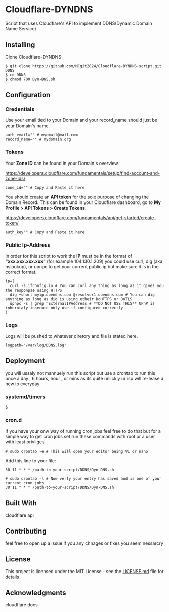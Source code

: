 # Cloudflare-DYNDNS

Script that uses Cloudflare's API to implement DDNS(Dynamic Domain Name Service)

## Installing
Clone Cloudflare-DYNDNS:
```
$ git clone https://github.com/MCgit2024/Cloudflare-DYNDNS-script.git DDNS
$ cd DDNS
$ chmod 700 Dyn-DNS.sh
```
## Configuration

### Credentials
Use your email tied to your Domain and your record_name should just be your Domain's name.
```
auth_email="" # myemail@mail.com
record_name="" # mydomain.org
```
### Tokens
Your **Zone ID** can be found in your Domain's overview.

https://developers.cloudflare.com/fundamentals/setup/find-account-and-zone-ids/
```
zone_id="" # Copy and Paste it here 
```
You should create an **API token** for the sole purpose of changing the Domain Record. This can be found in your Cloudflare dashboard, go to **My Profile > API Tokens > Create Tokens**.

https://developers.cloudflare.com/fundamentals/api/get-started/create-token/
```
auth_key"" # Copy and Paste it here
```
### Public Ip-Address
In order for this script to work the **IP** must be in the format of **"xxx.xxx.xxx.xxx"** (for example 104.130.1.209) 
you could use curl, dig (aka nslookup), or upnpc to get your current public ip but make sure it is in the correct format.
```
ip=(
  curl -s ifconfig.io # You can curl any thing as long as it gives you the responpse using HTTPS
  dig +short myip.opendns.com @resolver1.opendns.com # You can dig anything as long as dig is using etheir DoHTTPS or DoTLS
  upnpc -s | grep ^ExternalIPAddress # **DO NOT USE THIS** UPnP is inherntaly insecure only use if configured correctly 
)
```
### Logs
Logs will be pushed to whatever diretory and file is stated here.
```
logpath="/var/log/DDNS.log"
```
## Deployment
you will ussaly not mannuely run this script but use a crontab to run this once a day , 6 hours, hour , or mins as its quite unlickly ur isp will re-lease a new ip everyday
### systemd/timers
```
$ 
```
### cron.d
If you have your onw way of running cron jobs feel free to do that but for a simple way to get cron jobs set run these commands with root or a user with least privliges
```
# sudo crontab -e # This will open your editor being VI or nano
```
Add this line to your file: 

`30 11 * * * /path-to-your-script/DDNS/Dyn-DNS.sh`
```
# sudo crontab -l # Now verfy your entry has saved and is one of your current cron jobs
30 11 * * * /path-to-your-script/DDNS/Dyn-DNS.sh
```
## Built With

cloudflare api

## Contributing

feel free to open up a issue if you any chnages or fixes you seem nessarcry 

## License

This project is licensed under the MIT License - see the [LICENSE.md](LICENSE) file for details

## Acknowledgments

cloudflare docs

